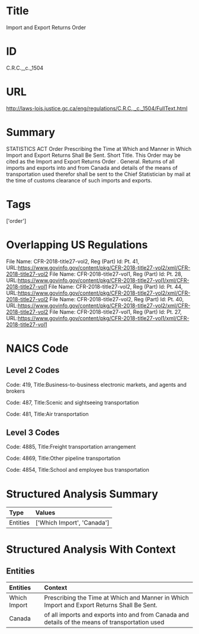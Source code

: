 # Title
Import and Export Returns Order


# ID
C.R.C.,_c._1504

# URL
http://laws-lois.justice.gc.ca/eng/regulations/C.R.C.,_c._1504/FullText.html


# Summary
STATISTICS ACT Order Prescribing the Time at Which and Manner in Which Import and Export Returns Shall Be Sent.
Short Title.
This Order may be cited as the  Import and Export Returns Order .
General.
Returns of all imports and exports into and from Canada and details of the means of transportation used therefor shall be sent to the Chief Statistician by mail at the time of customs clearance of such imports and exports.


# Tags
['order']


# Overlapping US Regulations
File Name: CFR-2018-title27-vol2, Reg (Part) Id: Pt. 41, URL:https://www.govinfo.gov/content/pkg/CFR-2018-title27-vol2/xml/CFR-2018-title27-vol2
File Name: CFR-2018-title27-vol1, Reg (Part) Id: Pt. 28, URL:https://www.govinfo.gov/content/pkg/CFR-2018-title27-vol1/xml/CFR-2018-title27-vol1
File Name: CFR-2018-title27-vol2, Reg (Part) Id: Pt. 44, URL:https://www.govinfo.gov/content/pkg/CFR-2018-title27-vol2/xml/CFR-2018-title27-vol2
File Name: CFR-2018-title27-vol2, Reg (Part) Id: Pt. 40, URL:https://www.govinfo.gov/content/pkg/CFR-2018-title27-vol2/xml/CFR-2018-title27-vol2
File Name: CFR-2018-title27-vol1, Reg (Part) Id: Pt. 27, URL:https://www.govinfo.gov/content/pkg/CFR-2018-title27-vol1/xml/CFR-2018-title27-vol1



# NAICS Code
## Level 2 Codes
Code: 419, Title:Business-to-business electronic markets, and agents and brokers

Code: 487, Title:Scenic and sightseeing transportation

Code: 481, Title:Air transportation




## Level 3 Codes
Code: 4885, Title:Freight transportation arrangement

Code: 4869, Title:Other pipeline transportation

Code: 4854, Title:School and employee bus transportation







# Structured Analysis Summary
| Type     | Values                     |
|:---------|:---------------------------|
| Entities | ['Which Import', 'Canada'] |


# Structured Analysis With Context
 


## Entities
| Entities     | Context                                                                                         |
|:-------------|:------------------------------------------------------------------------------------------------|
| Which Import | Prescribing the Time at Which and Manner in Which Import  and Export Returns Shall Be Sent.     |
| Canada       | of all imports and exports into and from Canada and details of the means of transportation used |


